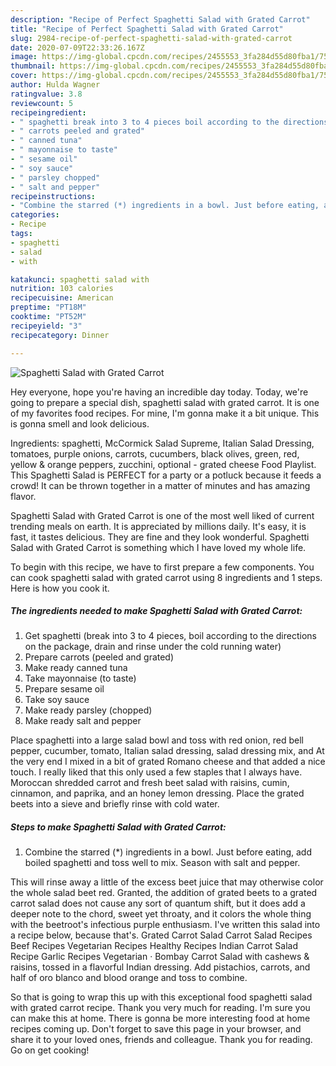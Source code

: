 ```yaml
---
description: "Recipe of Perfect Spaghetti Salad with Grated Carrot"
title: "Recipe of Perfect Spaghetti Salad with Grated Carrot"
slug: 2984-recipe-of-perfect-spaghetti-salad-with-grated-carrot
date: 2020-07-09T22:33:26.167Z
image: https://img-global.cpcdn.com/recipes/2455553_3fa284d55d80fba1/751x532cq70/spaghetti-salad-with-grated-carrot-recipe-main-photo.jpg
thumbnail: https://img-global.cpcdn.com/recipes/2455553_3fa284d55d80fba1/751x532cq70/spaghetti-salad-with-grated-carrot-recipe-main-photo.jpg
cover: https://img-global.cpcdn.com/recipes/2455553_3fa284d55d80fba1/751x532cq70/spaghetti-salad-with-grated-carrot-recipe-main-photo.jpg
author: Hulda Wagner
ratingvalue: 3.8
reviewcount: 5
recipeingredient:
- " spaghetti break into 3 to 4 pieces boil according to the directions on the package drain and rinse under the cold running water"
- " carrots peeled and grated"
- " canned tuna"
- " mayonnaise to taste"
- " sesame oil"
- " soy sauce"
- " parsley chopped"
- " salt and pepper"
recipeinstructions:
- "Combine the starred (*) ingredients in a bowl. Just before eating, add boiled spaghetti and toss well to mix. Season with salt and pepper."
categories:
- Recipe
tags:
- spaghetti
- salad
- with

katakunci: spaghetti salad with 
nutrition: 103 calories
recipecuisine: American
preptime: "PT18M"
cooktime: "PT52M"
recipeyield: "3"
recipecategory: Dinner

---
```



![Spaghetti Salad with Grated Carrot](https://img-global.cpcdn.com/recipes/2455553_3fa284d55d80fba1/751x532cq70/spaghetti-salad-with-grated-carrot-recipe-main-photo.jpg)

Hey everyone, hope you're having an incredible day today. Today, we're going to prepare a special dish, spaghetti salad with grated carrot. It is one of my favorites food recipes. For mine, I'm gonna make it a bit unique. This is gonna smell and look delicious.

Ingredients: spaghetti, McCormick Salad Supreme, Italian Salad Dressing, tomatoes, purple onions, carrots, cucumbers, black olives, green, red, yellow &amp; orange peppers, zucchini, optional - grated cheese Food Playlist. This Spaghetti Salad is PERFECT for a party or a potluck because it feeds a crowd! It can be thrown together in a matter of minutes and has amazing flavor.

Spaghetti Salad with Grated Carrot is one of the most well liked of current trending meals on earth. It is appreciated by millions daily. It's easy, it is fast, it tastes delicious. They are fine and they look wonderful. Spaghetti Salad with Grated Carrot is something which I have loved my whole life.


To begin with this recipe, we have to first prepare a few components. You can cook spaghetti salad with grated carrot using 8 ingredients and 1 steps. Here is how you cook it.

<!--inarticleads1-->

##### The ingredients needed to make Spaghetti Salad with Grated Carrot:

1. Get  spaghetti (break into 3 to 4 pieces, boil according to the directions on the package, drain and rinse under the cold running water)
1. Prepare  carrots (peeled and grated)
1. Make ready  canned tuna
1. Take  mayonnaise (to taste)
1. Prepare  sesame oil
1. Take  soy sauce
1. Make ready  parsley (chopped)
1. Make ready  salt and pepper


Place spaghetti into a large salad bowl and toss with red onion, red bell pepper, cucumber, tomato, Italian salad dressing, salad dressing mix, and At the very end I mixed in a bit of grated Romano cheese and that added a nice touch. I really liked that this only used a few staples that I always have. Moroccan shredded carrot and fresh beet salad with raisins, cumin, cinnamon, and paprika, and an honey lemon dressing. Place the grated beets into a sieve and briefly rinse with cold water. 

<!--inarticleads2-->

##### Steps to make Spaghetti Salad with Grated Carrot:

1. Combine the starred (*) ingredients in a bowl. Just before eating, add boiled spaghetti and toss well to mix. Season with salt and pepper.


This will rinse away a little of the excess beet juice that may otherwise color the whole salad beet red. Granted, the addition of grated beets to a grated carrot salad does not cause any sort of quantum shift, but it does add a deeper note to the chord, sweet yet throaty, and it colors the whole thing with the beetroot&#39;s infectious purple enthusiasm. I&#39;ve written this salad into a recipe below, because that&#39;s. Grated Carrot Salad Carrot Salad Recipes Beef Recipes Vegetarian Recipes Healthy Recipes Indian Carrot Salad Recipe Garlic Recipes Vegetarian · Bombay Carrot Salad with cashews &amp; raisins, tossed in a flavorful Indian dressing. Add pistachios, carrots, and half of oro blanco and blood orange and toss to combine. 

So that is going to wrap this up with this exceptional food spaghetti salad with grated carrot recipe. Thank you very much for reading. I'm sure you can make this at home. There is gonna be more interesting food at home recipes coming up. Don't forget to save this page in your browser, and share it to your loved ones, friends and colleague. Thank you for reading. Go on get cooking!
